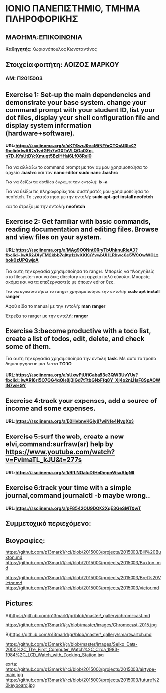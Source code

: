 # ΙΟΝΙΟ ΠΑΝΕΠΙΣΤΗΜΙΟ, ΤΜΗΜΑ ΠΛΗΡΟΦΟΡΙΚΗΣ 
## ΜΑΘΗΜΑ:ΕΠΙΚΟΙΝΩΝΙΑ  
**Kαθηγητής**: Χωριανόπουλος Κωνσταντίνος 

## Στοιχεία φοιτήτη: ΛΟΙΖΟΣ ΜΑΡΚΟΥ
### ΑΜ: Π2015003

## Exercise 1: Set-up the main dependencies and demonstrate your base system. change your command prompt with your student ID, list your dot files, display your shell configuration file and display system information (hardware+software).

#### URL:https://asciinema.org/a/sKT6wrJ9vxMfNFfcCTOsUBIeC?fbclid=IwAR2s1vdGFb7vGXToVLQOa0Xg-n7D_KfsUtDYcXmuqt5BzlHHai6Lf08ReI0

Για να αλλάξω το command prompt με τον αμ μου χρησιμοποίησα το αρχείο **.bashrc** και τον **nano editor**
**sudo nano .bashrc**

Για να δείξω τα dotfiles έγραψα την εντολή: **ls -a**

Για να δείξω τις πληροφορίες του συστήματός μου χρησιμοποίησα το neofetch. Το εγκατέστησα με την εντολή: **sudo apt-get install neofetch**

και το έτρεξα με την εντολή:  **neofetch**


## Exercise 2: Get familiar with basic commands, reading documentation and editing files. Browse and view files on your system.

#### URL:https://asciinema.org/a/MAg9O0Nnt0RryTbUhknuRleAD?fbclid=IwAR2JXyFM2kbb7qBtp1zlvKKKsYvwbUHLRhwc6e5W9OwWCLzbok0zUPQwjoA

Για αυτη την εργασία χρησιμοποίησα το ranger. Μπορείς να πλοηγηθείς στο filesystem και να δεις directory και αρχεία πολύ εύκολα. Μπορείς ακόμα και να τα επεξεργαστείς με όποιον editor θες.

 Για να εγκαταστήσω το ranger χρησιμοποίησα την εντολή: **sudo apt install ranger**

 Αφού είδα το manual με την εντολή: **man ranger**

 Έτρεξα το ranger με την εντολή: **ranger**

## Exercise 3:become productive with a todo list, create a list of todos, edit, delete, and check some of them.

Για αυτη την εργασία χρησιμοποίησα την εντολη **task**. Με αυτο το τροπο δημιουργησαμε μια λιστα **TODO**.

#### URL:https://asciinema.org/a/sUxwPjUfiCaba83e3QW3UvYUy?fbclid=IwAR16rl5O7QG4qOIe8j3IGd7tTtbGNxFfq8Y_Xj4o2nLHsF8SpAOWlN7wHGY

## Exercise 4:track your expenses,	add a source of income and some expenses.

#### URL:https://asciinema.org/a/E0HvbnvKGly87wiNfe4NygXxS

## Exercise 5:surf the web,	create a new elvi,command:surfraw(sr) help by https://www.youtube.com/watch?v=FvimaTL_kJU&t=277s

#### URL:https://asciinema.org/a/k9fLNOaluDtHn0mpnWsxAIgNR

## Exercise 6:track your time with a simple journal,command journalctl -b maybe wrong..

#### URL:https://asciinema.org/a/pF8542OU9DOK2XqE3GeSMTQwT

## Συμμετοχικό περιεχόμενο:

## Βιογραφίες:
https://github.com/p13mark1/hci/blob/2015003/projects/2015003/Bill%20Buxton.md
https://github.com/p13mark1/hci/blob/2015003/projects/2015003/Buxton..md

https://github.com/p13mark1/hci/blob/2015003/projects/2015003/Bret%20Victor.md
https://github.com/p13mark1/hci/blob/2015003/projects/2015003/victor.md

## Pictures:
A)https://github.com/p13mark1/gr/blob/master/_gallery/chromecast.md

https://github.com/p13mark1/gr/blob/master/images/Chromecast-2015.jpg

B)https://github.com/p13mark1/gr/blob/master/_gallery/smartwartch.md

https://github.com/p13mark1/gr/blob/master/images/Seiko_Data-2000%2C_The_First_Computer_Watch%2C_Circa_1983-1984%2C_LCD_Watch_with_Docking_Station.jpg


exrta:
https://github.com/p13mark1/hci/blob/2015003/projects/2015003/airtype-main.jpg
https://github.com/p13mark1/hci/blob/2015003/projects/2015003/future%20keyboard.jpg

